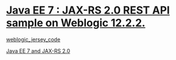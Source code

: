 # [Java EE 7 : JAX-RS 2.0 REST API sample on Weblogic 12.2.2.](http://danielveselka.blogspot.com/2019/09/java-ee-7-jax-rs-20-rst-api-sample.html)
[weblogic_jersey_code](https://github.com/dveselka/weblogic)



[Java EE 7 and JAX-RS 2.0](https://www.oracle.com/technical-resources/articles/java/jaxrs20.html)

